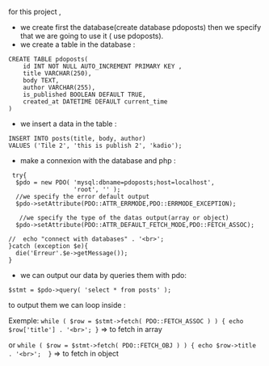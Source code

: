 for this project ,
 - we create first the database(create database
  pdoposts) then we specify that we are going
   to use it ( use pdoposts).
 - we create a table in the database :
```
CREATE TABLE pdoposts(
    id INT NOT NULL AUTO_INCREMENT PRIMARY KEY ,
    title VARCHAR(250),
    body TEXT,
    author VARCHAR(255),
    is_published BOOLEAN DEFAULT TRUE,
    created_at DATETIME DEFAULT current_time
)
```
- we insert a data in the table :
```
INSERT INTO posts(title, body, author)
VALUES ('Tile 2', 'this is publish 2', 'kadio');
```
- make a connexion with the database and php :
```
 try{
  $pdo = new PDO( 'mysql:dbname=pdoposts;host=localhost',
                  'root', '' );
  //we specify the error default output
  $pdo->setAttribute(PDO::ATTR_ERRMODE,PDO::ERRMODE_EXCEPTION);

   //we specify the type of the datas output(array or object)
  $pdo->setAttribute(PDO::ATTR_DEFAULT_FETCH_MODE,PDO::FETCH_ASSOC);
  
//  echo "connect with databases" . '<br>';
}catch (exception $e){
  die('Erreur'.$e->getMessage());
}
```
- we can output our data by queries them with pdo:
```
$stmt = $pdo->query( 'select * from posts' );
```
to output them we can loop inside :

Exemple: 
`while ( $row = $stmt->fetch( PDO::FETCH_ASSOC ) ) {
   echo $row['title'] . '<br>';
 }` => to fetch in array
 
 or
 `while ( $row = $stmt->fetch( PDO::FETCH_OBJ ) ) {
    echo $row->title . '<br>'; 
  }` => to fetch in object
 

